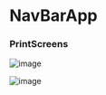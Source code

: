 # NavBarApp

### PrintScreens


![image](https://github.com/gusrapaiva/NavBarApp/assets/127103850/ca1dbdbb-5695-4efa-870b-83ebb4141d92)

![image](https://github.com/gusrapaiva/NavBarApp/assets/127103850/ecf9dd2b-a8d6-4c01-bbbb-ecfda3a6b0cf)
